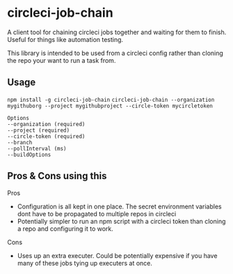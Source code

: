 # circleci-job-chain
A client tool for chaining circleci jobs together and waiting for them to finish. Useful for things like automation testing.

This library is intended to be used from a circleci config rather than cloning the repo your want to run a task from.


## Usage

`npm install -g circleci-job-chain`
```circleci-job-chain --organization mygithuborg --project mygithubproject --circle-token mycircletoken```

```
Options
--organization (required)
--project (required)
--circle-token (required)
--branch
--pollInterval (ms)
--buildOptions
```

## Pros & Cons using this

Pros
 * Configuration is all kept in one place. The secret environment variables dont have to be propagated to multiple repos in circleci
 * Potentially simpler to run an npm script with a circleci token than cloning a repo and configuring it to work.

Cons
 * Uses up an extra executer. Could be potentially expensive if you have many of these jobs tying up executers at once.
